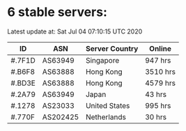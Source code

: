 # 6 stable servers:

Latest update at: Sat Jul 04 07:10:15 UTC 2020

| ID | ASN | Server Country | Online |
| -- | --- | -------------- | ------ |
| #.7F1D | AS63949 | Singapore | 947 hrs |
| #.B6F8 | AS63888 | Hong Kong | 3510 hrs |
| #.BD3E | AS63888 | Hong Kong | 4579 hrs |
| #.2A79 | AS63949 | Japan | 43 hrs |
| #.1278 | AS23033 | United States | 995 hrs |
| #.770F | AS202425 | Netherlands | 30 hrs |

